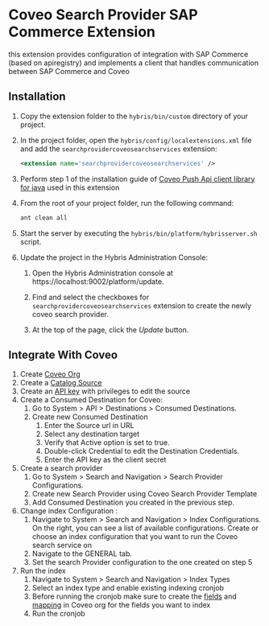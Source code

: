 # Coveo Search Provider SAP Commerce Extension
this extension provides configuration of integration with SAP Commerce (based on apiregistry) and implements a client that handles communication between SAP Commerce and Coveo

## Installation

1. Copy the extension folder to the `hybris/bin/custom` directory of your project.

1. In the project folder, open the `hybris/config/localextensions.xml` file and add the `searchprovidercoveosearchservices` extension:

   ```xml
   <extension name='searchprovidercoveosearchservices' />
   ```

1. Perform step 1 of the installation guide of [Coveo Push Api client library for java](https://github.com/coveo/push-api-client.java) used in this extension

1. From the root of your project folder, run the following command:

   ```bash
   ant clean all
   ```

1. Start the server by executing the `hybris/bin/platform/hybrisserver.sh` script.

1. Update the project in the Hybris Administration Console:

   1. Open the Hybris Administration console at https://localhost:9002/platform/update.
   
   1. Find and select the checkboxes for `searchprovidercoveosearchservices` extension to create the newly coveo search provider.

   1. At the top of the page, click the *Update* button.
  
## Integrate With Coveo

1. Create [Coveo Org](https://docs.coveo.com/en/185/glossary/coveo-organization)
2. Create a [Catalog Source](https://docs.coveo.com/en/n8of0593/coveo-for-commerce/create-a-catalog-source)
3. Create an [API key](https://docs.coveo.com/en/1718/manage-an-organization/manage-api-keys) with privileges to edit the source
4. Create a Consumed Destination for Coveo:
     1. Go to System > API > Destinations > Consumed Destinations.
     2. Create new Consumed Destination
          1. Enter the Source url in URL
          2. Select any destination target
          3. Verify that Active option is set to true.
          4. Double-click Credential to edit the Destination Credentials.
          5. Enter the API key  as the client secret
5. Create a search provider
    1. Go to System > Search and Navigation > Search Provider Configurations.
    2. Create new Search Provider using Coveo Search Provider Template
    3. Add Consumed Destination you created in the previous step.
6. Change index Configuration :
   1. Navigate to System > Search and Navigation > Index Configurations. On the right, you can see a list of available configurations. Create or choose an index configuration that you want to run the Coveo search service on
   2. Navigate to the GENERAL tab.
   3. Set the search Provider configuration to the one created on step 5
7. Run the index
   1. Navigate to System > Search and Navigation > Index Types
   2. Select an index type and enable existing indexing cronjob
   3. Before running the cronjob make sure to create the [fields](https://docs.coveo.com/en/2036/index-content/about-fields) and [mapping](https://docs.coveo.com/en/1640/index-content/manage-source-mappings) in Coveo org for the fields you want to index
   4. Run the cronjob
